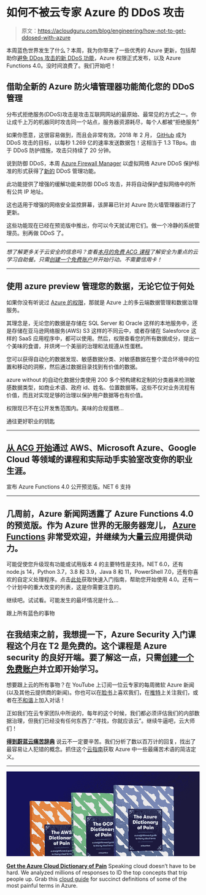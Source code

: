 # 如何不被云专家 Azure 的 DDoS 攻击

> 原文：<https://acloudguru.com/blog/engineering/how-not-to-get-ddosed-with-azure>

本周蓝色世界发生了什么？本周，我为你带来了一些优秀的 Azure 更新，包括帮助你[避免 DDos 攻击的新 DDoS 功能](https://acloudguru.com/videos/azure-this-week/avoid-ddos-attacks)，Azure 权限正式发布，以及 Azure Functions 4.0。没时间浪费了。我们开始吧！

## 借助全新的 Azure 防火墙管理器功能简化您的 DDoS 管理

分布式拒绝服务(DDoS)攻击是攻击互联网网站的最原始、最常见的方式之一。你让成千上万的机器同时攻击同一个站点，服务器资源耗尽，每个人都被“拒绝服务”

如果你愿意，这很容易做到，而且会非常有效。2018 年 2 月， [GitHub](https://acloudguru.com/blog/engineering/azure-devops-vs-github-comparing-microsofts-devops-twins) 成为 DDoS 攻击的目标，以每秒 1.269 亿的速率发送数据包！这相当于 1.3 TBps。由于 DDoS 防护措施，攻击只持续了 20 分钟。

说到防御 DDoS，本周 [Azure Firewall Manager](https://acloudguru.com/hands-on-labs/configure-application-level-rules-within-azure-firewall) 以虚拟网络 Azure DDoS 保护标准的形式获得了[新的](https://azure.microsoft.com/en-us/blog/streamline-your-ddos-management-with-new-azure-firewall-manager-capabilities/) DDoS 管理功能。

此功能提供了增强的缓解功能来防御 DDoS 攻击，并将自动保护虚拟网络中的所有公共 IP 地址。

这也适用于增强的网络安全监控屏幕，该屏幕已针对 Azure 防火墙管理器进行了更新。

这些功能现在已经在预览版中推出，你可以今天就试用它们。做一个冷静的系统管理员。别再做 DDoS 了。

* * *

*想了解更多关于云安全的信息吗？查看[本月的免费 ACG 课程](https://acloudguru.com/blog/news/whats-free-at-acg)了解安全为重点的云学习自助餐。只需[创建一个免费账户](https://acloudguru.com/pricing)并开始行动。不需要信用卡！*

* * *

## 使用 azure preview 管理您的数据，无论它位于何处

如果你没有听说过 [Azure 的权限](https://azure.microsoft.com/en-us/blog/govern-your-data-wherever-it-resides-with-azure-purview/)，那就是 Azure 上的多云端数据管理和数据治理服务。

其理念是，无论您的数据是存储在 SQL Server 和 Oracle 这样的本地服务中，还是存储在亚马逊网络服务(AWS) S3 这样的不同云中，或者存储在 Salesforce 这样的 SaaS 应用程序中，都可以使用。然后，权限查看您的所有数据成分，提出一个美味的食谱，并烘烤一个美丽的治理和法规遵从性蛋糕。

您可以获得自动化的数据发现、敏感数据分类、对敏感数据在整个混合环境中的位置和移动的洞察，然后通过数据目录找到有价值的数据。

azure without 的自动化数据分类使用 200 多个预构建和定制的分类器来检测敏感数据类型，如商业术语、政府 id、姓名、位置数据等。这些不仅对业务流程有价值，而且对实现足够的治理以保护用户数据等也有价值。

权限现已不在公开发售范围内。美味的合规蛋糕…

通往更好职业的钥匙

* * *

## [从 ACG 开始](https://acloudguru.com/pricing)通过 AWS、Microsoft Azure、Google Cloud 等领域的课程和实际动手实验室改变你的职业生涯。

宣布 Azure Functions 4.0 公开预览版。NET 6 支持

* * *

## 几周前，Azure 新闻网透露了 Azure Functions 4.0 的预览版。作为 Azure 世界的无服务器宠儿， [Azure Functions](https://acloudguru.com/course/serverless-computing-with-azure-functions) 非常受欢迎，并继续为大量云应用提供动力。

可能促使您升级现有功能或试用版本 4 的主要特性是支持。NET 6.0，还有 node.js 14，Python 3.7，3.8 和 3.9，Java 8 和 11，PowerShell 7.0，还有你喜欢的自定义处理程序。点击[此处](https://techcommunity.microsoft.com/t5/apps-on-azure/announcing-azure-functions-4-0-public-preview-with-net-6-support/ba-p/2772098)获取快速入门指南，帮助您开始使用 4.0。还有一个计划中的重大改变的列表，这是你需要注意的。

继续吧。试试看。可能发生的最坏情况是什么…

跟上所有蓝色的事物

## 在我结束之前，我想提一下，Azure Security 入门课程这个月在 T2 是免费的。这个课程是 Azure security 的良好开端。要了解这一点，只需[创建一个免费账户](https://acloudguru.com/pricing)并立即开始学习。

想要跟上云的所有事物？在 YouTube 上订阅一位云专家的每周微软 Azure 新闻(以及其他云提供商的新闻)。你也可以在[脸书](https://www.facebook.com/acloudguru)上喜欢我们，在[推特](https://twitter.com/acloudguru)上关注我们，或者在[不和谐](http://discord.gg/acloudguru)上加入对话！

正如我们在云专家团队中所说的，每年的这个时候，我们都必须评估我们的内部数据治理，但我们已经没有任何东西了:“寻找，你就应该云”。继续牛逼吧，云大师们！

[**得到蔚蓝云痛苦辞典**](https://get.acloudguru.com/cloud-dictionary-of-pain)
说云不一定要辛苦。我们分析了数以百万计的回复，找出了最容易让人犯错的概念。抓住这个[云指南](https://get.acloudguru.com/cloud-dictionary-of-pain)获取 Azure 中一些最痛苦术语的简洁定义。

* * *

[![Complete guide to the Cloud and Dictionary ](img/93ebf63b88ab7fbd48705a01952ba688.png)](https://get.acloudguru.com/cloud-dictionary-of-pain)

[**Get the Azure Cloud Dictionary of Pain**](https://get.acloudguru.com/cloud-dictionary-of-pain)
Speaking cloud doesn’t have to be hard. We analyzed millions of responses to ID the top concepts that trip people up. Grab this [cloud guide](https://get.acloudguru.com/cloud-dictionary-of-pain) for succinct definitions of some of the most painful terms in Azure.